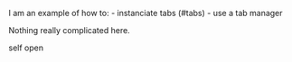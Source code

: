 I am an example of how to:	- instanciate tabs (#tabs)	- use a tab manager	Nothing really complicated here.self open